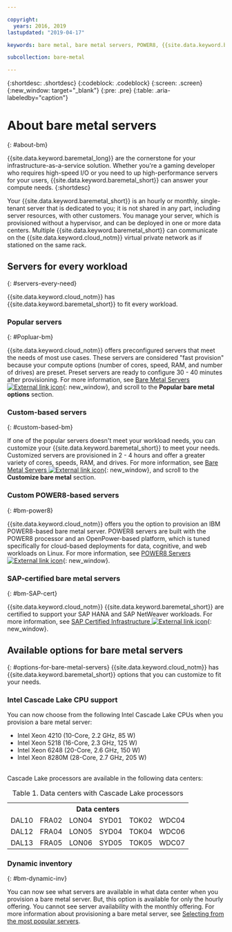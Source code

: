 ```yaml
---

copyright:
  years: 2016, 2019
lastupdated: "2019-04-17"

keywords: bare metal, bare metal servers, POWER8, {{site.data.keyword.baremetal_long}}, {{site.data.keyword.baremetal_short}}, about bare metal, available servers, cascade lake

subcollection: bare-metal

---
```


{:shortdesc: .shortdesc}
{:codeblock: .codeblock}
{:screen: .screen}
{:new_window: target="_blank"}
{:pre: .pre}
{:table: .aria-labeledby="caption"}

# About bare metal servers
{: #about-bm}

{{site.data.keyword.baremetal_long}} are the cornerstone for your infrastructure-as-a-service solution. Whether you're a gaming developer who requires high-speed I/O or you need to up high-performance servers for your users, {{site.data.keyword.baremetal_short}} can answer your compute needs.
{:shortdesc}

Your {{site.data.keyword.baremetal_short}} is an hourly or monthly, single-tenant server that is dedicated to you; it is not shared in any part, including server resources, with other customers. You manage your server, which is provisioned without a hypervisor, and can be deployed in one or more data centers. Multiple {{site.data.keyword.baremetal_short}} can communicate on the {{site.data.keyword.cloud_notm}} virtual private network as if stationed on the same rack.

## Servers for every workload
{: #servers-every-need}

{{site.data.keyword.cloud_notm}} has {{site.data.keyword.baremetal_short}} to fit every workload.

### Popular servers
{: #Popluar-bm}

{{site.data.keyword.cloud_notm}} offers preconfigured servers that meet the needs of most use cases. These servers are considered "fast provision" because your compute options (number of cores, speed, RAM, and number of drives) are preset. Preset servers are ready to configure 30 - 40 minutes after provisioning. For more information, see [Bare Metal Servers ![External link icon](../icons/launch-glyph.svg "External link icon")](https://www.ibm.com/cloud/bare-metal-servers){: new_window}, and scroll to the **Popular bare metal options** section.

### Custom-based servers
{: #custom-based-bm}

If one of the popular servers doesn't meet your workload needs, you can customize your {{site.data.keyword.baremetal_short}} to meet your needs. Customized servers are provisioned in 2 - 4 hours and offer a greater variety of cores, speeds, RAM, and drives. For more information, see [Bare Metal Servers ![External link icon](../icons/launch-glyph.svg "External link icon")](https://www.ibm.com/cloud/bare-metal-servers){: new_window}, and scroll to the **Customize bare metal** section.

### Custom POWER8-based servers
{: #bm-power8}

{{site.data.keyword.cloud_notm}} offers you the option to provision an IBM POWER8-based bare metal server. POWER8 servers are built with the POWER8 processor and an OpenPower-based platform, which is tuned specifically for cloud-based deployments for data, cognitive, and web workloads on Linux. For more information, see [POWER8 Servers ![External link icon](../icons/launch-glyph.svg "External link icon")](https://www.ibm.com/cloud/bare-metal-servers/power){: new_window}.

### SAP-certified bare metal servers
{: #bm-SAP-cert}

{{site.data.keyword.cloud_notm}} {{site.data.keyword.baremetal_short}} are certified to support your SAP HANA and SAP NetWeaver workloads. For more information, see [SAP Certified Infrastructure ![External link icon](../icons/launch-glyph.svg "External link icon")](https://www.ibm.com/cloud/bare-metal-servers/sap){: new_window}.

## Available options for bare metal servers <!--test new section - test as each option goes GA-->
{: #options-for-bare-metal-servers}
{{site.data.keyword.cloud_notm}} has {{site.data.keyword.baremetal_short}} options that you can customize to fit your needs.

### Intel Cascade Lake CPU support

You can now choose from the following Intel Cascade Lake CPUs when you provision a bare metal server:

* Intel Xeon 4210 (10-Core, 2.2 GHz, 85 W)
* Intel Xeon 5218 (16-Core, 2.3 GHz, 125 W)
* Intel Xeon 6248 (20-Core, 2.6 GHz, 150 W)
* Intel Xeon 8280M (28-Core, 2.7 GHz, 205 W)<br>

<br>Cascade Lake processors are available in the following data centers:

<table style="width:100%">
<caption>Table 1. Data centers with Cascade Lake processors</caption>
 <tr>
   
   <th colspan="6">Data centers</th>
 </tr>
 <tr>
   <td>DAL10</td>
   <td>FRA02</td>
   <td>LON04</td>
   <td>SYD01</td>
   <td>TOK02</td>
   <td>WDC04</td>
   
</tr>

<tr>
  <td>DAL12</td>
  <td>FRA04</td>
  <td>LON05</td>
  <td>SYD04</td>
  <td>TOK04</td>
  <td>WDC06</td>
  
</tr>

<tr>
  <td>DAL13</td>
  <td>FRA05</td>
  <td>LON06</td>
  <td>SYD05</td>
  <td>TOK05</td>
  <td>WDC07</td>
</tr>
</table>

### Dynamic inventory
{: #bm-dynamic-inv}

You can now see what servers are available in what data center when you provision a bare metal server. But, this option is available for only the hourly offering. You cannot see server availability with the monthly offering. For more information about provisioning a bare metal server, see [Selecting from the most popular servers](/docs/infrastructure/bare-metal?topic=bare-metal-selecting-from-the-most-popular-servers#selecting-from-the-most-popular-servers).

<!--### Block and file storage add-on
{: #bm-block-and-file-add-on}-->

<!--If you need extra storage, IBM makes it easy! You can now order block and file storage (20 - 12,000 GB) when you provision a bare metal server.--> 

<!--Your add-on storage isn't ordered until your bare metal server is provisioned. {:note}-->

<!--For more information about block and file storage, see the following links.
* [About block storage](https://cloud.ibm.com/docs/infrastructure/BlockStorage?topic=BlockStorage-About)
* [About file storage](https://cloud.ibm.com/docs/infrastructure/FileStorage?topic=FileStorage-about)-->

<!--Block and file storage add-ons are limited to enhanced data centers. {:important}-->
